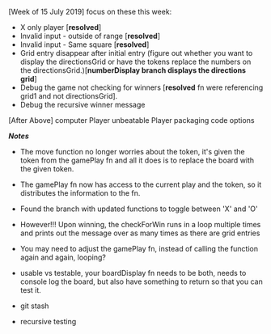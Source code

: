 [Week of 15 July 2019]
focus on these this week:
* X only player [**resolved**]
* Invalid input - outside of range [**resolved**]
* Invalid input - Same square [**resolved**]
* Grid entry disappear after initial entry (figure out whether you want to display the directionsGrid or have the tokens replace the numbers on the directionsGrid.)[**numberDisplay branch displays the directions grid**]
* Debug the game not checking for winners [**resolved** fn were referencing grid1 and not directionsGrid].
* Debug the recursive winner message

[After Above]
computer Player
unbeatable Player
packaging code options

***Notes***
- The move function no longer worries about the token, it's given the token from the gamePlay fn and all it does is to replace the board with the given token.
- The gamePlay fn now has access to the current play and the token, so it distributes the information to the fn.
- Found the branch with updated functions to toggle between 'X' and 'O'
- However!!! Upon winning, the checkForWin runs in a loop multiple times and prints out the message over as many times as there are grid entries
- You may need to adjust the gamePlay fn, instead of calling the function again and again, looping?
- usable vs testable, your boardDisplay fn needs to be both, needs to console log the board, but also have something to return so that you can test it.

- git stash
- recursive testing

